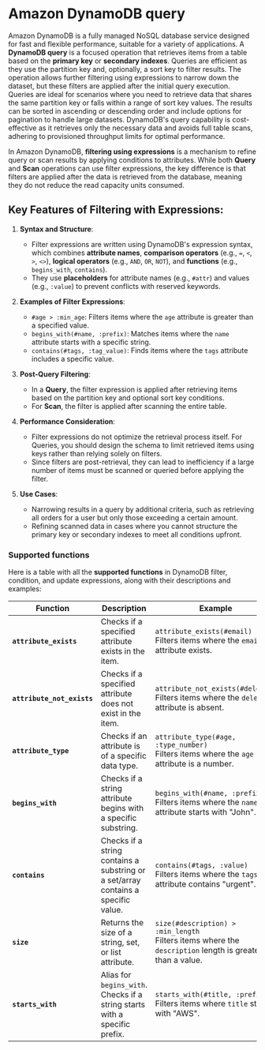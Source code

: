 # Amazon DynamoDB query

Amazon DynamoDB is a fully managed NoSQL database service designed for fast and flexible performance, suitable for a variety of applications. A **DynamoDB query** is a focused operation that retrieves items from a table based on the **primary key** or **secondary indexes**. Queries are efficient as they use the partition key and, optionally, a sort key to filter results. The operation allows further filtering using expressions to narrow down the dataset, but these filters are applied after the initial query execution. Queries are ideal for scenarios where you need to retrieve data that shares the same partition key or falls within a range of sort key values. The results can be sorted in ascending or descending order and include options for pagination to handle large datasets. DynamoDB's query capability is cost-effective as it retrieves only the necessary data and avoids full table scans, adhering to provisioned throughput limits for optimal performance.

In Amazon DynamoDB, **filtering using expressions** is a mechanism to refine query or scan results by applying conditions to attributes. While both **Query** and **Scan** operations can use filter expressions, the key difference is that filters are applied after the data is retrieved from the database, meaning they do not reduce the read capacity units consumed.

## Key Features of Filtering with Expressions:

1. **Syntax and Structure**:

   - Filter expressions are written using DynamoDB's expression syntax, which combines **attribute names**, **comparison operators** (e.g., `=`, `<`, `>`, `<>`), **logical operators** (e.g., `AND`, `OR`, `NOT`), and **functions** (e.g., `begins_with`, `contains`).
   - They use **placeholders** for attribute names (e.g., `#attr`) and values (e.g., `:value`) to prevent conflicts with reserved keywords.

2. **Examples of Filter Expressions**:

   - `#age > :min_age`: Filters items where the `age` attribute is greater than a specified value.
   - `begins_with(#name, :prefix)`: Matches items where the `name` attribute starts with a specific string.
   - `contains(#tags, :tag_value)`: Finds items where the `tags` attribute includes a specific value.

3. **Post-Query Filtering**:

   - In a **Query**, the filter expression is applied after retrieving items based on the partition key and optional sort key conditions.
   - For **Scan**, the filter is applied after scanning the entire table.

4. **Performance Consideration**:

   - Filter expressions do not optimize the retrieval process itself. For Queries, you should design the schema to limit retrieved items using keys rather than relying solely on filters.
   - Since filters are post-retrieval, they can lead to inefficiency if a large number of items must be scanned or queried before applying the filter.

5. **Use Cases**:
   - Narrowing results in a query by additional criteria, such as retrieving all orders for a user but only those exceeding a certain amount.
   - Refining scanned data in cases where you cannot structure the primary key or secondary indexes to meet all conditions upfront.

### Supported functions

Here is a table with all the **supported functions** in DynamoDB filter, condition, and update expressions, along with their descriptions and examples:

| **Function**               | **Description**                                                                   | **Example**                                                                                                   |
| -------------------------- | --------------------------------------------------------------------------------- | ------------------------------------------------------------------------------------------------------------- |
| **`attribute_exists`**     | Checks if a specified attribute exists in the item.                               | `attribute_exists(#email)` <br> Filters items where the `email` attribute exists.                             |
| **`attribute_not_exists`** | Checks if a specified attribute does not exist in the item.                       | `attribute_not_exists(#deleted)` <br> Filters items where the `deleted` attribute is absent.                  |
| **`attribute_type`**       | Checks if an attribute is of a specific data type.                                | `attribute_type(#age, :type_number)` <br> Filters items where the `age` attribute is a number.                |
| **`begins_with`**          | Checks if a string attribute begins with a specific substring.                    | `begins_with(#name, :prefix)` <br> Filters items where the `name` attribute starts with "John".               |
| **`contains`**             | Checks if a string contains a substring or a set/array contains a specific value. | `contains(#tags, :value)` <br> Filters items where the `tags` attribute contains "urgent".                    |
| **`size`**                 | Returns the size of a string, set, or list attribute.                             | `size(#description) > :min_length` <br> Filters items where the `description` length is greater than a value. |
| **`starts_with`**          | Alias for `begins_with`. Checks if a string starts with a specific prefix.        | `starts_with(#title, :prefix)` <br> Filters items where `title` starts with "AWS".                            |
